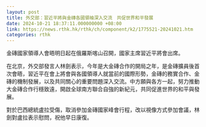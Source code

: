 ```yaml
---
layout: post
title: 外交部：習近平將與金磚各國領袖深入交流　共促世界和平發展
date: 2024-10-21 18:37:11.000000000 +08:00
link: https://news.rthk.hk/rthk/ch/component/k2/1775521-20241021.htm
categories: rthk
---
```


金磚國家領導人會晤明日起在俄羅斯喀山召開，國家主席習近平將會出席。

在北京，外交部發言人林劍表示，今年是大金磚合作的開局之年，是金磚擴員後首次會晤，習近平在會上將會與各國領導人就當前的國際形勢，金磚的務實合作、金磚的機制發展，以及共同關心的重要問題深入交流。中方願與各方一起，努力推動大金磚合作行穩致遠，開啟全球南方聯合自強的新紀元，共同促進世界的和平與發展。

對於巴西總統盧拉受傷，取消參加金磚國家峰會行程，改以視像方式參加會議，林劍對盧拉表示慰問，祝他早日康復。
